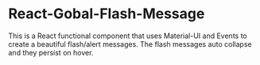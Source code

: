 # React-Gobal-Flash-Message
This is a React functional component that uses Material-UI and Events to create a beautiful flash/alert messages. The flash messages auto collapse and they persist on hover.  
